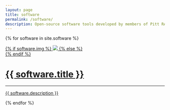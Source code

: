 ```yaml
---
layout: page
title: software
permalink: /software/
description: Open-source software tools developed by members of Pitt RASG.
---
```


{% for software in site.software %}
<div class="project ">
    <div class="thumbnail">
        <a href="{{ software.url | prepend: site.baseurl | prepend: site.url }}">
        {% if software.img %}
        <img class="thumbnail" src="{{ software.img | prepend: site.baseurl | prepend: site.url }}"/>
        {% else %}
        <div class="thumbnail"></div>
        {% endif %}
        <span>
            <h1>{{ software.title }}</h1>
            <hr class="smallmargin"/>
            <p>{{ software.description }}</p>
        </span>
        </a>
    </div>
</div>
{% endfor %}
